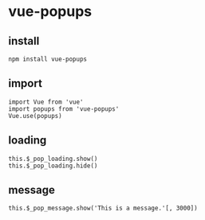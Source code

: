 # vue-popups

## install
```
npm install vue-popups
```

## import
```
import Vue from 'vue'
import popups from 'vue-popups'
Vue.use(popups)
```

## loading
```
this.$_pop_loading.show()
this.$_pop_loading.hide()
```

## message
```
this.$_pop_message.show('This is a message.'[, 3000])
```
